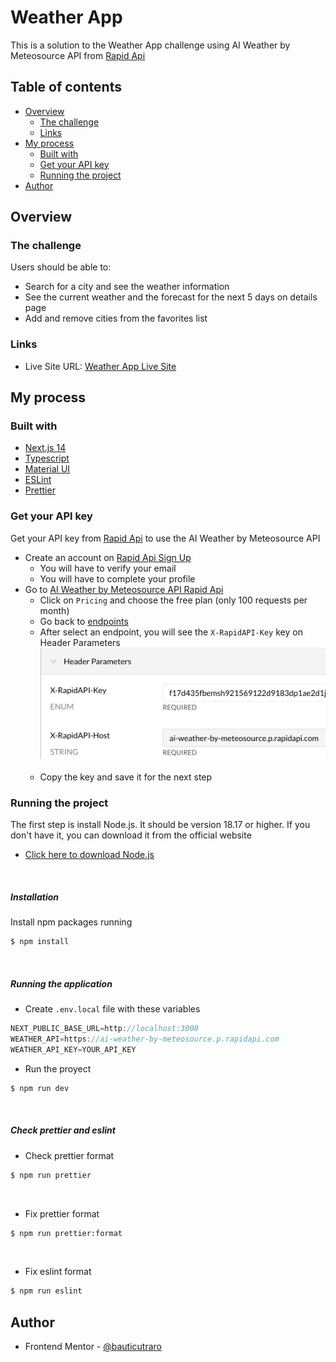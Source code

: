 # Weather App

This is a solution to the Weather App challenge using AI Weather by Meteosource API from [Rapid Api](https://rapidapi.com/hub)

## Table of contents

- [Overview](#overview)
  - [The challenge](#the-challenge)
  - [Links](#links)
- [My process](#my-process)
  - [Built with](#built-with)
  - [Get your API key](#get-your-api-key)
  - [Running the project](#running-the-project)
- [Author](#author)

## Overview

### The challenge

Users should be able to:

- Search for a city and see the weather information
- See the current weather and the forecast for the next 5 days on details page
- Add and remove cities from the favorites list

### Links

- Live Site URL: [Weather App Live Site](https://weather-app-bcutraro.vercel.app/)

## My process

### Built with

- [Next.js 14](https://nextjs.org/docs)
- [Typescript](https://www.typescriptlang.org/docs/)
- [Material UI](https://mui.com/material-ui/getting-started/)
- [ESLint](https://eslint.org/docs/latest/)
- [Prettier](https://prettier.io/docs/en/index.html)

### Get your API key 
Get your API key from [Rapid Api](https://rapidapi.com/hub) to use the AI Weather by Meteosource API

- Create an account on [Rapid Api Sign Up](https://rapidapi.com/auth/sign-up)
  - You will have to verify your email
  - You will have to complete your profile
- Go to [AI Weather by Meteosource API Rapid Api](https://rapidapi.com/MeteosourceWeather/api/ai-weather-by-meteosource/)
  - Click on `Pricing` and choose the free plan (only 100 requests per month)
  - Go back to [endpoints](https://rapidapi.com/MeteosourceWeather/api/ai-weather-by-meteosource/)
  - After select an endpoint, you will see the `X-RapidAPI-Key` key on Header Parameters
&nbsp;
![Rapid Api Headers](/public/static/images/rapid-api-headers.png)
&nbsp;
  - Copy the key and save it for the next step

### Running the project

The first step is install Node.js. It should be version 18.17 or higher. If you don't have it, you can download it from the official website

- [Click here to download Node.js](https://nodejs.org)
<br/>

##### Installation

Install npm packages running

```bash
$ npm install
```
<br/>


##### Running the application

- Create `.env.local` file with these variables

```js
NEXT_PUBLIC_BASE_URL=http://localhost:3000
WEATHER_API=https://ai-weather-by-meteosource.p.rapidapi.com
WEATHER_API_KEY=YOUR_API_KEY
```

- Run the proyect

```bash
$ npm run dev
```
<br/>

##### Check prettier and eslint
- Check prettier format
```bash
$ npm run prettier
```
<br/>

- Fix prettier format
```bash
$ npm run prettier:format
```
<br/>

- Fix eslint format

```bash
$ npm run eslint
```

## Author

- Frontend Mentor - [@bauticutraro](https://github.com/bauticutraro)
